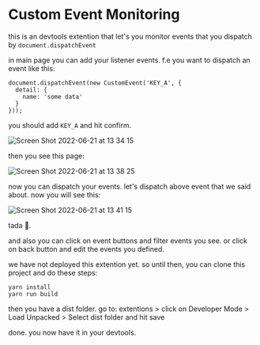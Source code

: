 # Custom Event Monitoring

this is an devtools extention that let's you monitor events that you dispatch by ```document.dispatchEvent```

in main page you can add your listener events. f.e you want to dispatch an event like this:
```
document.dispatchEvent(new CustomEvent('KEY_A', {
  detail: {
    name: 'some data'
  }
}));
```
you should add ```KEY_A``` and hit confirm.

![Screen Shot 2022-06-21 at 13 34 15](https://user-images.githubusercontent.com/72156162/174761927-fc02be1b-5547-4325-8792-024d3380bc1e.png)

then you see this page:

![Screen Shot 2022-06-21 at 13 38 25](https://user-images.githubusercontent.com/72156162/174762513-3a8c1544-cf1d-4803-bc6b-d4b4d99de4c2.png)

now you can dispatch your events. let's dispatch above event that we said about.
now you will see this:

![Screen Shot 2022-06-21 at 13 41 15](https://user-images.githubusercontent.com/72156162/174763157-a5daff46-f01d-42af-aec7-679ab46e6e69.png)

tada 🎉.

and also you can click on event buttons and filter events you see. or click on back button and edit the events you defined.

we have not deployed this extention yet. so until then, you can clone this project and do these steps:

```
yarn install
yarn run build
```

then you have a dist folder. go to:
extentions > click on Developer Mode > Load Unpacked > Select dist folder and hit save

done. you now have it in your devtools.
